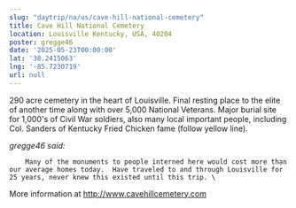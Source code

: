 ```yaml
---
slug: "daytrip/na/us/cave-hill-national-cemetery"
title: Cave Hill National Cemetery
location: Louisville Kentucky, USA, 40204
poster: gregge46
date: '2025-05-23T00:00:00'
lat: '38.2415063'
lng: '-85.7230719'
url: null
---
```


290 acre cemetery in the heart of Louisville.   Final resting place to the elite of another time along with over 5,000 National Veterans.  Major burial site for 1,000's of Civil War soldiers, also many local important people, including Col. Sanders of Kentucky Fried Chicken fame (follow yellow line).

<em>gregge46 said:</em>

        Many of the monuments to people interned here would cost more than our average homes today.  Have traveled to and through Louisville for 25 years, never knew this existed until this trip. \

More information at http://www.cavehillcemetery.com
